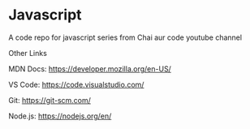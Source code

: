 # Javascript
A code repo for javascript series from Chai aur code youtube channel

Other Links

MDN Docs: https://developer.mozilla.org/en-US/

VS Code: https://code.visualstudio.com/

Git: https://git-scm.com/

Node.js: https://nodejs.org/en/
